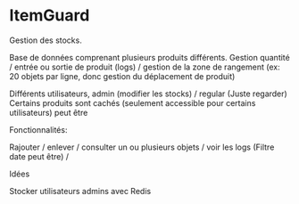 # ItemGuard


Gestion des stocks. 

Base de données comprenant plusieurs produits différents. Gestion quantité / entrée ou sortie de produit (logs) / gestion de la zone de rangement (ex: 20 objets par ligne, donc gestion du déplacement de produit) 

Différents utilisateurs, admin (modifier les stocks) / regular (Juste regarder) 
Certains produits sont cachés (seulement accessible pour certains utilisateurs) peut être


Fonctionnalités:

Rajouter / enlever / consulter un ou plusieurs objets / voir les logs (Filtre date peut être) / 


Idées

Stocker utilisateurs admins avec Redis

